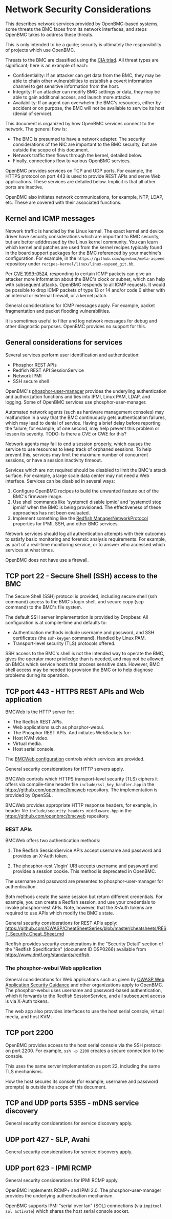 # Network Security Considerations

This describes network services provided by OpenBMC-based systems,
some threats the BMC faces from its network interfaces, and steps
OpenBMC takes to address these threats.

This is only intended to be a guide; security is ultimately the
responsibility of projects which use OpenBMC.

Threats to the BMC are classified using the [CIA triad][].  All threat
types are significant; here is an example of each:
 - Confidentiality: If an attacker can get data from the BMC, they may
   be able to chain other vulnerabilities to establish a covert
   information channel to get sensitive information from the host.
 - Integrity: If an attacker can modify BMC settings or data, they may
   be able to gain additional access, and launch more attacks.
 - Availability: If an agent can overwhelm the BMC's resources, either
   by accident or on purpose, the BMC will not be available to service
   its host (denial of service).

[CIA triad]: https://en.wikipedia.org/wiki/Information_security#Key_concepts

This document is organized by how OpenBMC services connect to the
network.  The general flow is:
 - The BMC is presumed to have a network adapter.  The security
   considerations of the NIC are important to the BMC security, but
   are outside the scope of this document.
 - Network traffic then flows through the kernel, detailed below.
 - Finally, connections flow to various OpenBMC services.

OpenBMC provides services on TCP and UDP ports.  For example, the
HTTPS protocol on port 443 is used to provide REST APIs and serve Web
applications.  These services are detailed below.  Implicit is that
all other ports are inactive.

OpenBMC also initiates network communications, for example, NTP, LDAP,
etc.  These are covered with their associated functions.


## Kernel and ICMP messages

Network traffic is handled by the Linux kernel.  The exact kernel and
device driver have security considerations which are important to BMC
security, but are better adddressed by the Linux kernel community.
You can learn which kernel and patches are used from the kernel
recipes typically found in the board support packages for the BMC
referenced by your machine's configuration.  For example, in the
`https://github.com/openbmc/meta-aspeed` repository under
`recipes-kernel/linux/linux-aspeed_git.bb`.

Per [CVE 1999-0524][], responding to certain ICMP packets can give an
attacker more information about the BMC's clock or subnet, which can
help with subsequent attacks.  OpenBMC responds to all ICMP requests.
It would be possible to drop ICMP packets of type 13 or 14 and/or code
0 either with an internal or external firewall, or a kernel patch.

[CVE 1999-0524]: https://nvd.nist.gov/vuln/detail/CVE-1999-0524

General considerations for ICMP messages apply.  For example, packet
fragmentation and packet flooding vulnerabilities.

It is sometimes useful to filter and log network messages for debug and
other diagnostic purposes.  OpenBMC provides no support for this.


## General considerations for services

Several services perform user identification and authentication:
 - Phosphor REST APIs
 - Redfish REST API SessionService
 - Network IPMI
 - SSH secure shell

OpenBMC's [phosphor-user-manager][] provides the underyling
authentication and authorization functions and ties into IPMI, Linux
PAM, LDAP, and logging.  Some of OpenBMC services use phosphor-user-manager.

[phosphor-user-manager]: https://github.com/openbmc/docs/blob/master/user_management.md

Automated network agents (such as hardware management consoles) may
malfunction in a way that the BMC continuously gets authentication
failures, which may lead to denial of service.  Having a brief delay
before reporting the failure, for example, of one second, may help
prevent this problem or lessen its severity.  TODO: Is there a CVE or
CWE for this?

Network agents may fail to end a session properly, which causes the
service to use resources to keep track of orphaned sessions.  To help
prevent this, services may limit the maximum number of concurrent
sessions, or have a session inactivity timeout.

Services which are not required should be disabled to limit the BMC's
attack surface.  For example, a large scale data center may not need a
Web interface.  Services can be disabled in several ways:
 1. Configure OpenBMC recipes to build the unwanted feature out of the
    BMC's firmware image.
 2. Use shell commands like 'systemctl disable ipmid' and 'systemctl
    stop ipmid' when the BMC is being provisioned.  The effectiveness
    of these approaches has not been evaluated.
 3. Implement something like the [Redfish ManagerNetworkProtocol][]
    properties for IPMI, SSH, and other BMC services.

[Redfish ManagerNetworkProtocol]: https://redfish.dmtf.org/schemas/ManagerNetworkProtocol.v1_4_0.json

Network services should log all authentication attempts with their
outcomes to satisfy basic monitoring and forensic analysis
requirements.  For example, as part of a real-time monitoring service,
or to answer who accessed which services at what times.

OpenBMC does not have use a firewall.

## TCP port 22 - Secure Shell (SSH) access to the BMC

The Secure Shell (SSH) protocol is provided, including secure shell
(ssh command) access to the BMC's login shell, and secure copy (scp
command) to the BMC's file system.

The default SSH server implementation is provided by Dropbear.
All configuration is at compile-time and defaults to:
 - Authentication methods include username and password, and SSH
   certificates (the `ssh-keygen` command).  Handled by Linux PAM.
 - Transport-level security (TLS) protocols offered.

SSH access to the BMC's shell is not the intended way to operate the
BMC, gives the operator more priviledge than is needed, and may not be
allowed on BMCs which service hosts that process sensitive data.
However, BMC shell access may be needed to provision the BMC or to
help diagnose problems during its operation.


## TCP port 443 - HTTPS REST APIs and Web application

BMCWeb is the HTTP server for:
 - The Redfish REST APIs.
 - Web applications such as phosphor-webui.
 - The Phosphor REST APIs.
And initiates WebSockets for:
 - Host KVM video.
 - Virtual media.
 - Host serial console.

The [BMCWeb configuration][] controls which services are provided.

[BMCWeb configuration]: https://github.com/openbmc/bmcweb#configuration

General security considerations for HTTP servers apply.

BMCWeb controls which HTTPS transport-level security (TLS) ciphers it
offers via compile-time header file `include/ssl_key_handler.hpp` in
the https://github.com/openbmc/bmcweb repository.  The implementation
is provided by OpenSSL.

BMCWeb provides appropriate HTTP response headers, for example, in
header file `include/security_headers_middleware.hpp` in the
https://github.com/openbmc/bmcweb repository.

### REST APIs

BMCWeb offers two authentication methods:

1. The Redfish SessionService APIs accept username and password and
provides an X-Auth token.

2. The phosphor-rest '/login' URI accepts username and password and
provides a session cookie.  This method is deprecated in OpenBMC.

The username and password are presented to phosphor-user-manager for
authentication.

Both methods create the same session but return different credentials.
For example, you can create a Redfish session, and use your
credentials to invoke phosphor-rest APIs.  Note, however, that the
X-Auth tokens are required to use APIs which modify the BMC's state.

General security considerations for REST APIs apply:
https://github.com/OWASP/CheatSheetSeries/blob/master/cheatsheets/REST_Security_Cheat_Sheet.md

Redfish provides security considerations in the "Security Detail"
section of the "Redfish Specification" (document ID DSP0266) available
from https://www.dmtf.org/standards/redfish.

### The phosphor-webui Web application

General considerations for Web applications such as given by [OWASP
Web Application Security Guidance][] and other organizations apply to
OpenBMC.  The phosphor-webui uses username and password-based
authentication, which it forwards to the Redfish SessionService, and
all subsequent access is via X-Auth tokens.

[OWASP Web Application Security Guidance]: https://www.owasp.org/index.php/Web_Application_Security_Guidance

The web app also provides interfaces to use the host serial console,
virtual media, and host KVM.

## TCP port 2200

OpenBMC provides access to the host serial console via the SSH
protocol on port 2200.  For example, `ssh -p 2200` creates a secure
connection to the console.

This uses the same server implementation as port 22, including the
same TLS mechanisms.

How the host secures its console (for example, username and password
prompts) is outside the scope of this document.

## TCP and UDP ports 5355 - mDNS service discovery

General security considerations for service discovery apply.

## UDP port 427 - SLP, Avahi

General security considerations for service discovery apply.

## UDP port 623 - IPMI RCMP

General security considerations for IPMI RCMP apply.

OpenBMC implements RCMP+ and IPMI 2.0.  The phosphor-user-manager
provides the underlying authentication mechanism.

OpenBMC supports IPMI "serial over lan" (SOL) connections (via
`impitool sol activate`) which shares the host serial console socket.
